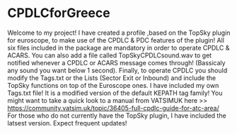 # CPDLCforGreece

Welcome to my project!
I have created a profile ,based on the TopSky plugin for euroscope, to make use of the CPDLC & PDC features of the plugin!
All six files included in the package are mandatory in order to operate CPDLC & ACARS.
You can also add a file called TopSkyCPDLCsound.wav to get notified whenever a CPDLC or ACARS message comes through! (Bassicaly any sound you want below 1 second).
Finally, to operate CPDLC you should modify the Tags.txt or the Lists (Sector Exit or Inbound) and include the TopSky functions on top of the Euroscope ones.
I have included my own Tags.txt file! It is a modified version of the default KEPATH tag family!
You might want to take a quick look to a manual from VATSIMUK here >> https://community.vatsim.uk/topic/36405-full-cpdlc-guide-for-atc-area/ 
For those who do not currently have the TopSky plugin, I have included the latsest version. Expect frequent updates!
